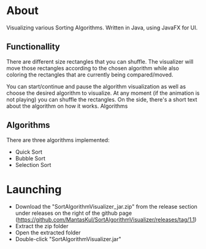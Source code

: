 # About

Visualizing various Sorting Algorithms. Written in Java, using JavaFX for UI.

## Functionallity
There are different size rectangles that you can shuffle. The visualizer will move those rectangles according to the chosen algorithm while also coloring the rectangles that are currently being compared/moved.

You can start/continue and pause the algorithm visualization as well as choose the desired algorithm to visualize. At any moment (if the animation is not playing) you can shuffle the rectangles. On the side, there's a short text about the algorithm on how it works.
Algorithms

## Algorithms
There are three algorithms implemented:
- Quick Sort
- Bubble Sort
- Selection Sort

# Launching
- Download the "SortAlgorithmVisualizer_jar.zip" from the release section under releases on the right of the github page  
    (https://github.com/MantasKul/SortAlgorithmVisualizer/releases/tag/1.1)  
- Extract the zip folder  
- Open the extracted folder  
- Double-click "SortAlgorithmVisualizer.jar"  